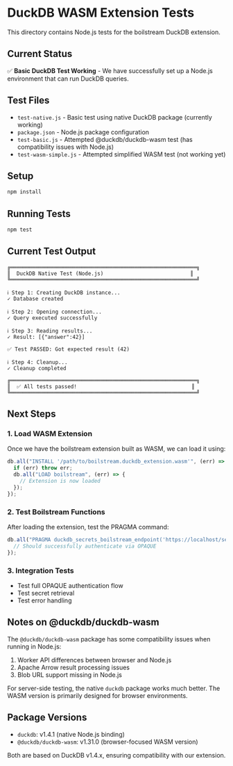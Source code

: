 # DuckDB WASM Extension Tests

This directory contains Node.js tests for the boilstream DuckDB extension.

## Current Status

✅ **Basic DuckDB Test Working** - We have successfully set up a Node.js environment that can run DuckDB queries.

## Test Files

- `test-native.js` - Basic test using native DuckDB package (currently working)
- `package.json` - Node.js package configuration
- `test-basic.js` - Attempted @duckdb/duckdb-wasm test (has compatibility issues with Node.js)
- `test-wasm-simple.js` - Attempted simplified WASM test (not working yet)

## Setup

```bash
npm install
```

## Running Tests

```bash
npm test
```

## Current Test Output

```
╔════════════════════════════════════════════════════════════╗
║  DuckDB Native Test (Node.js)                            ║
╚════════════════════════════════════════════════════════════╝

ℹ Step 1: Creating DuckDB instance...
✓ Database created

ℹ Step 2: Opening connection...
✓ Query executed successfully

ℹ Step 3: Reading results...
✓ Result: [{"answer":42}]

✅ Test PASSED: Got expected result (42)

ℹ Step 4: Cleanup...
✓ Cleanup completed

╔════════════════════════════════════════════════════════════╗
║  ✅ All tests passed!                                     ║
╚════════════════════════════════════════════════════════════╝
```

## Next Steps

### 1. Load WASM Extension

Once we have the boilstream extension built as WASM, we can load it using:

```javascript
db.all("INSTALL '/path/to/boilstream.duckdb_extension.wasm'", (err) => {
  if (err) throw err;
  db.all("LOAD boilstream", (err) => {
    // Extension is now loaded
  });
});
```

### 2. Test Boilstream Functions

After loading the extension, test the PRAGMA command:

```javascript
db.all("PRAGMA duckdb_secrets_boilstream_endpoint('https://localhost/secrets:TOKEN')", (err, result) => {
  // Should successfully authenticate via OPAQUE
});
```

### 3. Integration Tests

- Test full OPAQUE authentication flow
- Test secret retrieval
- Test error handling

## Notes on @duckdb/duckdb-wasm

The `@duckdb/duckdb-wasm` package has some compatibility issues when running in Node.js:

1. Worker API differences between browser and Node.js
2. Apache Arrow result processing issues
3. Blob URL support missing in Node.js

For server-side testing, the native `duckdb` package works much better. The WASM version is primarily designed for browser environments.

## Package Versions

- `duckdb`: v1.4.1 (native Node.js binding)
- `@duckdb/duckdb-wasm`: v1.31.0 (browser-focused WASM version)

Both are based on DuckDB v1.4.x, ensuring compatibility with our extension.
